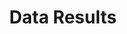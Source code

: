 ---
title: Data Results
organization: KPU REPUBLIK INDONESIA
notes: Data Results
resources:
  - name: CSV Dapil Vote Totals DPR
    url: 'https://github.com/pemiluAPI/pemilu-data/raw/master/results/2014/calon_legaslatif/totals/dapil_vote_totals-dpr.csv'
    format: csv
  - name: CSV Provinsi Vote Totals DPR
    url: 'https://github.com/pemiluAPI/pemilu-data/raw/master/results/2014/calon_legaslatif/totals/provinsi_vote_totals-dpr.csv'
    format: csv
category:
  - Results
maintainer: ''
maintainer_email: ''
---